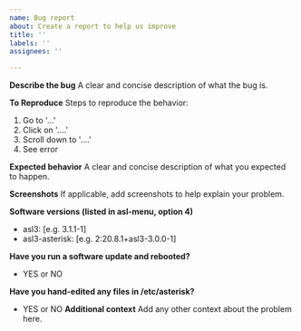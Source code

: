 ```yaml
---
name: Bug report
about: Create a report to help us improve
title: ''
labels: ''
assignees: ''

---
```


**Describe the bug**
A clear and concise description of what the bug is.

**To Reproduce**
Steps to reproduce the behavior:
1. Go to '...'
2. Click on '....'
3. Scroll down to '....'
4. See error

**Expected behavior**
A clear and concise description of what you expected to happen.

**Screenshots**
If applicable, add screenshots to help explain your problem.

**Software versions (listed in asl-menu, option 4)**
 - asl3: [e.g. 3.1.1-1]
 - asl3-asterisk: [e.g. 2:20.8.1+asl3-3.0.0-1]

**Have you run a software update and rebooted?**
 - YES or NO

**Have you hand-edited any files in /etc/asterisk?**
 - YES or NO
**Additional context**
Add any other context about the problem here.
